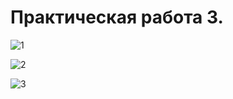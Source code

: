 # Практическая работа 3.

![1](https://user-images.githubusercontent.com/90747656/235927398-f351f862-8d6b-42f8-a102-fc668bb6cd5d.png)

![2](https://user-images.githubusercontent.com/90747656/235927407-dfb7b6de-fbd4-47af-9338-db284bc3cd01.png)

![3](https://user-images.githubusercontent.com/90747656/235927413-f1e029ef-a851-4bf2-9249-796677fbbe19.png)
